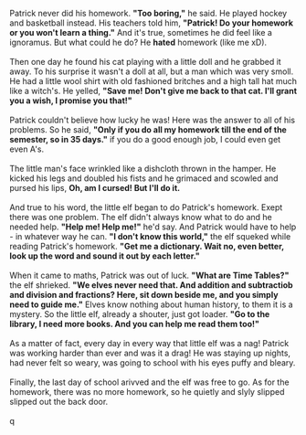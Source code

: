 Patrick never did his homework. **"Too boring,"** he said.
He played hockey and basketball instead. His teachers told him,
**"Patrick! Do your homework or you won't learn a thing."** And
it's true, sometimes he did feel like a ignoramus. But what could
he do? He **hated** homework (like me xD).
\
\
      Then one day he found his cat playing with a little doll
and he grabbed it away. To his surprise it wasn't a doll at all,
but a man which was very smoll. He had a little wool shirt with
old fashioned britches and a high tall hat much like a witch's.
He yelled, **"Save me! Don't give me back to that cat. I'll grant
you a wish, I promise you that!"**
\
\
      Patrick couldn't believe how lucky he was! Here was the
answer to all of his problems. So he said, **"Only if you do all
my homework till the end of the semester, so in 35 days."** if you
do a good enough job, I could even get even A's.
\
\
      The little man's face wrinkled like a dishcloth thrown in 
the hamper. He kicked his legs and doubled his fists and he grimaced
and scowled and pursed his lips, **Oh, am I cursed! But I'll do it.**
\
\
      And true to his word, the little elf began to do Patrick's
homework. Exept there was one problem. The elf didn't always know
what to do and he needed help. **"Help me! Help me!"** he'd say.
And Patrick would have to help - in whatever way he can. **"I don't
know this world,"** the elf squeked while reading Patrick's homework.
**"Get me a dictionary. Wait no, even better, look up the word and
sound it out by each letter."**
\
\
      When it came to maths, Patrick was out of luck. **"What are
Time Tables?"** the elf shrieked. **"We elves never need that. And
addition and subtractiob and division and fractions? Here, sit down
beside me, and you simply need to guide me."** Elves know nothing
about human history, to them it is a mystery. So the little elf,
already a shouter, just got loader. **"Go to the library, I need
more books. And you can help me read them too!"**
\
\
      As a matter of fact, every day in every way that little elf
was a nag! Patrick was working harder than ever and was it a drag!
He was staying up nights, had never felt so weary, was going to
school with his eyes puffy and bleary.
\
\
      Finally, the last day of school arivved and the elf was free
to go. As for the homework, there was no more homework, so he quietly
and slyly slipped slipped out the back door.
\
\
      q
